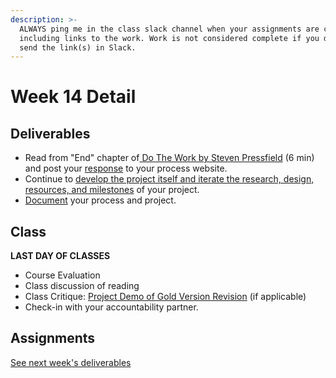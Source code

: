```yaml
---
description: >-
  ALWAYS ping me in the class slack channel when your assignments are complete
  including links to the work. Work is not considered complete if you do not
  send the link(s) in Slack.
---
```


# Week 14 Detail

## Deliverables

* Read from "End" chapter of[ Do The Work by Steven Pressfield](https://www.amazon.com/Do-Work-Steven-Pressfield-ebook/dp/B00NK0MJBK) (6 min) and post your [response](../assignments/responses.md) to your process website.
* Continue to [develop the project itself and iterate the research, design, resources, and milestones](../project\_plan.md) of your project.
* [Document](../pre-work/website.md) your process and project.

## Class

**LAST DAY OF CLASSES**

* Course Evaluation
* Class discussion of reading
* Class Critique: [Project Demo of Gold Version Revision](../project\_plan.md) (if applicable)
* Check-in with your accountability partner.

## Assignments

[See next week's deliverables](week-15-detail.md)

